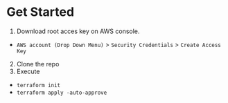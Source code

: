 # Get Started
1. Download root acces key on AWS console.
  - `AWS account (Drop Down Menu)` > `Security Credentials` > `Create Access Key`
2. Clone the repo
3. Execute
  - `terraform init`
  - `terraform apply -auto-approve`
